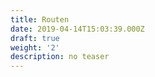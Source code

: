 ```yaml
---
title: Routen
date: 2019-04-14T15:03:39.000Z
draft: true
weight: '2'
description: no teaser
---
```


